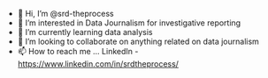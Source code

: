 - 👋 Hi, I’m @srd-theprocess
- 👀 I’m interested in Data Journalism for investigative reporting
- 🌱 I’m currently learning data analysis 
- 💞️ I’m looking to collaborate on anything related on data journalism
- 📫 How to reach me ... LinkedIn - https://www.linkedin.com/in/srdtheprocess/

<!---
srd-theprocess/srd-theprocess is a ✨ special ✨ repository because its `README.md` (this file) appears on your GitHub profile.
You can click the Preview link to take a look at your changes.
--->
